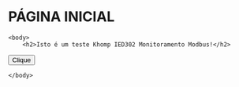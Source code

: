 <html>
    
   <head>
      <h1>PÁGINA INICIAL</h1>         
   </head>

    <body>
        <h2>Isto é um teste Khomp IED302 Monitoramento Modbus!</h2> 

  <button onclick="myFunction()">Clique</button>

<script>
function myFunction() {
  alert("Você clicou no botão!");
}
</script>

<script>
     const meJSON = 
          {
               "nome": "Thiago",
               "idade": "39",
               "casado": "sim"
          };

              const me = JSON.parse(meJSON);
              console.log(me);
    
</script>
        
    </body>

</html>

